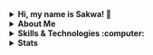 <details>
  <summary><strong>Hi, my name is Sakwa! 👋</strong></summary>
  
  - I am a certified Full Stack Software Engineer passionate about building innovative applications and exploring new technologies.
</details>

<details>
  <summary><strong>About Me</strong></summary>
  
  - 🔭 Currently, I'm building exciting applications while learning Python, JavaScript, C, Flutter and Go.
  - 🌱 I thrive on challenges and enjoy turning complex problems into simple and efficient solutions.
</details>

<details>
  <summary><strong>Skills & Technologies :computer:</strong></summary>
  
  ### Languages
  ![JavaScript](https://img.shields.io/badge/JavaScript-F7DF1E?style=for-the-badge&logo=javascript&labelColor=282828) ![Python](https://img.shields.io/badge/Python-3776AB?style=for-the-badge&logo=python&labelColor=282828) ![C](https://img.shields.io/badge/C-A8B9CC?style=for-the-badge&logo=c&labelColor=282829) ![PHP](https://img.shields.io/badge/PHP-777BB4?style=for-the-badge&logo=php&labelColor=282828) ![Java](https://img.shields.io/badge/Java-007396?style=for-the-badge&logo=java&labelColor=282828) ![TypeScript](https://img.shields.io/badge/TypeScript-3178C6?style=for-the-badge&logo=typescript&labelColor=282828)

  ### Web Technologies
  ![HTML5](https://img.shields.io/badge/HTML5-E34F26?style=for-the-badge&logo=html5&labelColor=282828) ![CSS3](https://img.shields.io/badge/CSS3-1572B6?style=for-the-badge&logo=css3&labelColor=282828) ![Node.js](https://img.shields.io/badge/Node.js-339933?style=for-the-badge&logo=node.js&labelColor=282828) ![Django](https://img.shields.io/badge/Django-092E20?style=for-the-badge&logo=django&logoColor=white) ![React](https://img.shields.io/badge/React-61DAFB?style=for-the-badge&logo=react&logoColor=282828) ![Angular](https://img.shields.io/badge/Angular-DD0031?style=for-the-badge&logo=angular&logoColor=white) ![Flask](https://img.shields.io/badge/Flask-000000?style=for-the-badge&logo=flask&logoColor=white)

  ### Databases
  ![MySQL](https://img.shields.io/badge/MySQL-4479A1?style=for-the-badge&logo=mysql&labelColor=282828) ![MongoDB](https://img.shields.io/badge/MongoDB-47A248?style=for-the-badge&logo=mongodb&labelColor=282828) ![PostgreSQL](https://img.shields.io/badge/PostgreSQL-336791?style=for-the-badge&logo=postgresql&logoColor=white)

  ### Version Control
  ![Git](https://img.shields.io/badge/Git-F05032?style=for-the-badge&logo=git&labelColor=282828) ![GitHub](https://img.shields.io/badge/GitHub-181717?style=for-the-badge&logo=github&logoColor=white)

  ### DevOps & Tools
  ![GNU_Bash](https://img.shields.io/badge/GNU%20Bash-4EAA25?style=for-the-badge&logo=gnu-bash&labelColor=282828) ![Vim](https://img.shields.io/badge/Vim-019733?style=for-the-badge&logo=vim&labelColor=282828) ![Vagrant](https://img.shields.io/badge/Vagrant-1563FF?style=for-the-badge&logo=vagrant&labelColor=282828) ![Docker](https://img.shields.io/badge/Docker-2496ED?style=for-the-badge&logo=docker&logoColor=white) ![Kubernetes](https://img.shields.io/badge/Kubernetes-326CE5?style=for-the-badge&logo=kubernetes&logoColor=white) ![Jenkins](https://img.shields.io/badge/Jenkins-D24939?style=for-the-badge&logo=jenkins&logoColor=white)
</details>

<details>
  <summary><strong>Stats</strong></summary>
  
  [![GitHub Streak](https://streak-stats.demolab.com/?user=Bsakwa&theme=dark)](https://git.io/streak-stats)

  [![Sakwa's github activity graph](https://github-readme-activity-graph.vercel.app/graph?username=Bsakwa&theme=react-dark)](https://github.com/Bsakwa/github-readme-activity-graph)

  [![](https://visitcount.itsvg.in/api?id=Bsakwa&label=Profile%20Views&color=2&pretty=true)](https://visitcount.itsvg.in)
</details>
